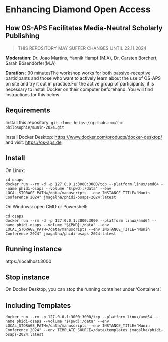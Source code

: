 # Enhancing Diamond Open Access
## How OS-APS Facilitates Media-Neutral Scholarly Publishing

> THIS REPOSITORY MAY SUFFER CHANGES UNTIL 22.11.2024

**Moderation**: Dr. Joao Martins, Yannik Hampf (M.A),  Dr. Carsten Borchert, Sarah Bösendörfer(M.A)

**Duration** : 90 minutesThe workshop works for both passive-receptive participants and those who want to actively learn about the use of OS-APS on site and try it out in practice.For the active group of participants, it is necessary to install Docker on their computer beforehand. You will find instructions for this below:

## Requirements

Install this repository: `git clone https://github.com/fid-philosophie/munin-2024.git`

Install Docker Desktop: https://www.docker.com/products/docker-desktop/ and visit: https://os-aps.de

## Install

On Linux:

```
cd osaps
docker run --rm -d -p 127.0.0.1:3000:3000/tcp --platform linux/amd64 --name phidi-osaps --volume "$(pwd):/data" --env LOCAL_STORAGE_PATH=/data/manuscripts --env INSTANCE_TITLE="Munin Conference 2024" jmagalha/phidi-osaps-2024:latest
```

On Windows: open CMD or Powershell:
```
cd osaps
docker run --rm -d -p 127.0.0.1:3000:3000 --platform linux/amd64 --name phidi-osaps --volume "${PWD}:/data" --env LOCAL_STORAGE_PATH=/data/manuscripts --env INSTANCE_TITLE="Munin Conference 2024" jmagalha/phidi-osaps-2024:latest
```
## Running instance

https://localhost:3000

## Stop instance

On Docker Desktop, you can stop the running container under ‘Containers’.

## Including Templates

```
docker run --rm -p 127.0.0.1:3000:3000/tcp --platform linux/amd64 --name phidi-osaps --volume "$(pwd):/data" --env LOCAL_STORAGE_PATH=/data/manuscripts --env INSTANCE_TITLE="Munin Conference 2024" --env TEMPLATE_SOURCE=/data/templates jmagalha/phidi-osaps-2024:latest
```